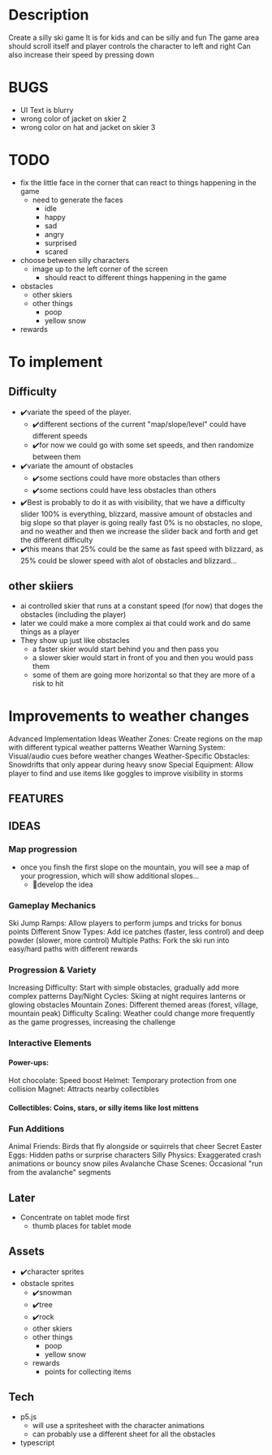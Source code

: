 # Description
Create a silly ski game
It is for kids and can be silly and fun
The game area should scroll itself and player controls the character to left and right
Can also increase their speed by pressing down

# BUGS
- UI Text is blurry
- wrong color of jacket on skier 2
- wrong color on hat and jacket on skier 3

# TODO
- fix the little face in the corner that can react to things happening in the game
  - need to generate the faces
    - idle
    - happy
    - sad
    - angry
    - surprised
    - scared
- choose between silly characters
  - image up to the left corner of the screen
    - should react to different things happening in the game
- obstacles
    - other skiers
    - other things 
      - poop
      - yellow snow
- rewards


# To implement
## Difficulty
- ✔️variate the speed of the player.
  - ✔️different sections of the current "map/slope/level" could have different speeds
  - ✔️for now we could go with some set speeds, and then randomize between them
- ✔️variate the amount of obstacles
  - ✔️some sections could have more obstacles than others
  - ✔️some sections could have less obstacles than others
- ✔️Best is probably to do it as with visibility, that we have a difficulty slider
  100% is everything, blizzard, massive amount of obstacles and big slope so that player is going really fast
  0% is no obstacles, no slope, and no weather
  and then we increase the slider back and forth and get the different difficulty
- ✔️this means that 25% could be the same as fast speed with blizzard, as 25% could be slower speed with alot of obstacles and blizzard...
## other skiiers
- ai controlled skier that runs at a constant speed (for now) that doges the obstacles (including the player)
- later we could make a more complex ai that could work and do same things as a player
- They show up just like obstacles
  - a faster skier would start behind you and then pass you
  - a slower skier would start in front of you and then you would pass them
  - some of them are going more horizontal so that they are more of a risk to hit
  

# Improvements to weather changes
Advanced Implementation Ideas
Weather Zones: Create regions on the map with different typical weather patterns
Weather Warning System: Visual/audio cues before weather changes
Weather-Specific Obstacles: Snowdrifts that only appear during heavy snow
Special Equipment: Allow player to find and use items like goggles to improve visibility in storms

## FEATURES


## IDEAS
### Map progression
- once you finsh the first slope on the mountain, you will see a map of your progression, which will show additional slopes...
  - 🔧develop the idea
### Gameplay Mechanics
Ski Jump Ramps: Allow players to perform jumps and tricks for bonus points
Different Snow Types: Add ice patches (faster, less control) and deep powder (slower, more control)
Multiple Paths: Fork the ski run into easy/hard paths with different rewards
### Progression & Variety
Increasing Difficulty: Start with simple obstacles, gradually add more complex patterns
Day/Night Cycles: Skiing at night requires lanterns or glowing obstacles
Mountain Zones: Different themed areas (forest, village, mountain peak)
Difficulty Scaling: Weather could change more frequently as the game progresses, increasing the challenge
### Interactive Elements
#### Power-ups:
Hot chocolate: Speed boost
Helmet: Temporary protection from one collision
Magnet: Attracts nearby collectibles
#### Collectibles: Coins, stars, or silly items like lost mittens
### Fun Additions
Animal Friends: Birds that fly alongside or squirrels that cheer
Secret Easter Eggs: Hidden paths or surprise characters
Silly Physics: Exaggerated crash animations or bouncy snow piles
Avalanche Chase Scenes: Occasional "run from the avalanche" segments



## Later

- Concentrate on tablet mode first
  - thumb places for tablet mode



## Assets
- ✔️character sprites
- obstacle sprites
  - ✔️snowman
  - ✔️tree
  - ✔️rock
  - other skiers
  - other things 
    - poop
    - yellow snow
  - rewards
    - points for collecting items


## Tech
- p5.js
  - will use a spritesheet with the character animations
  - can probably use a different sheet for all the obstacles
- typescript